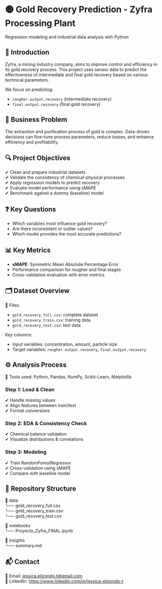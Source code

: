 # 🟡 Gold Recovery Prediction - Zyfra Processing Plant
Regression modeling and industrial data analysis with Python

## 📌 Introduction
Zyfra, a mining industry company, aims to improve control and efficiency in its gold recovery process. This project uses sensor data to predict the effectiveness of intermediate and final gold recovery based on various technical parameters.

We focus on predicting:
- `rougher.output.recovery` (intermediate recovery)
- `final.output.recovery` (final gold recovery)

## 🎯 Business Problem
The extraction and purification process of gold is complex. Data-driven decisions can fine-tune process parameters, reduce losses, and enhance efficiency and profitability.

## 🔍 Project Objectives
✔ Clean and prepare industrial datasets  
✔ Validate the consistency of chemical-physical processes  
✔ Apply regression models to predict recovery  
✔ Evaluate model performance using sMAPE  
✔ Benchmark against a dummy (baseline) model  

## ❓ Key Questions
- Which variables most influence gold recovery?  
- Are there inconsistent or outlier values?  
- Which model provides the most accurate predictions?

## 📊 Key Metrics
- **sMAPE**: Symmetric Mean Absolute Percentage Error  
- Performance comparison for rougher and final stages  
- Cross-validation evaluation with error metrics

## 🗂 Dataset Overview
📁 Files:
- `gold_recovery_full.csv`: complete dataset
- `gold_recovery_train.csv`: training data
- `gold_recovery_test.csv`: test data

Key columns:
- Input variables: concentration, amount, particle size  
- Target variables: `rougher.output.recovery`, `final.output.recovery`

## ⚙️ Analysis Process
📌 Tools used: Python, Pandas, NumPy, Scikit-Learn, Matplotlib

### Step 1: Load & Clean
✔ Handle missing values  
✔ Align features between train/test  
✔ Format conversions

### Step 2: EDA & Consistency Check
✔ Chemical balance validation  
✔ Visualize distributions & correlations

### Step 3: Modeling
✔ Train RandomForestRegressor  
✔ Cross-validation using sMAPE  
✔ Compare with baseline model

## 📁 Repository Structure
📂 data  
 └── gold_recovery_full.csv  
 └── gold_recovery_train.csv  
 └── gold_recovery_test.csv  

📂 notebooks  
 └── Proyecto_Zyfra_FINAL.ipynb  

📂 insights  
 └── summary.md  

## 📬 Contact
📧 Email: jessica.elizondo.t@gmail.com  
🔗 LinkedIn: https://www.linkedin.com/in/jessica-elizondo-t
